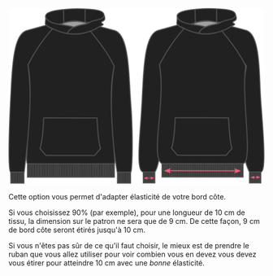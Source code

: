 ![Ribbing stretch on Hugo](./ribbingstretch.svg)

Cette option vous permet d'adapter élasticité de votre bord côte.

Si vous choisissez 90% (par exemple), pour une longueur de 10 cm de tissu, la dimension sur le patron ne sera que de 9 cm. De cette façon, 9 cm de bord côte seront étirés jusqu'à 10 cm.

<Note>

Si vous n'êtes pas sûr de ce qu'il faut choisir, le mieux est de prendre le ruban que vous allez utiliser pour voir combien vous en devez 
vous devez vous étirer pour atteindre 10 cm avec une *bonne* élasticité.

</Note>
